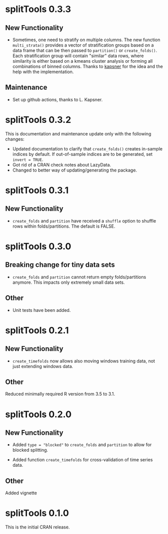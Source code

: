 # splitTools 0.3.3

## New Functionality

- Sometimes, one need to stratify on multiple columns. The new function `multi_strata()` provides a vector of stratification groups based on a data frame that can be then passed to `partition()` or `create_folds()`. Each stratification group will contain "similar" data rows, where similarity is either based on a kmeans cluster analysis or forming all combinations of binned columns. Thanks to [kapsner](https://github.com/kapsner) for the idea and the help with the implementation.

## Maintenance

- Set up github actions, thanks to L. Kapsner.

# splitTools 0.3.2

This is documentation and maintenance update only with the following changes:

- Updated documentation to clarify that `create_folds()` creates in-sample indices by default. If out-of-sample indices are to be generated, set `invert = TRUE`.
- Got rid of a CRAN check notes about LazyData.
- Changed to better way of updating/generating the package.

# splitTools 0.3.1

## New Functionality

- `create_folds` and `partition` have received a `shuffle` option to shuffle rows within folds/partitions. The default is FALSE.

# splitTools 0.3.0

## Breaking change for tiny data sets

- `create_folds` and `partition` cannot return empty folds/partitions anymore. This impacts only extremely small data sets.

## Other

- Unit tests have been added.

# splitTools 0.2.1

## New Functionality

- `create_timefolds` now allows also moving windows training data, not just extending windows data.

## Other

Reduced minimally required R version from 3.5 to 3.1.

# splitTools 0.2.0

## New Functionality

- Added `type = "blocked"` to `create_folds` and `partition` to allow for blocked splitting.

- Added function `create_timefolds` for cross-validation of time series data.

## Other

Added vignette

# splitTools 0.1.0

This is the initial CRAN release.
